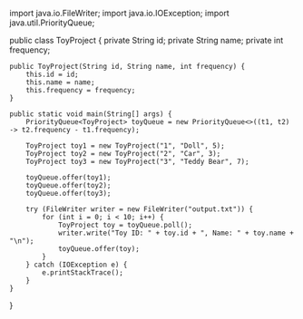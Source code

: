 
import java.io.FileWriter;
import java.io.IOException;
import java.util.PriorityQueue;

public class ToyProject {
    private String id;
    private String name;
    private int frequency;

    public ToyProject(String id, String name, int frequency) {
        this.id = id;
        this.name = name;
        this.frequency = frequency;
    }

    public static void main(String[] args) {
        PriorityQueue<ToyProject> toyQueue = new PriorityQueue<>((t1, t2) -> t2.frequency - t1.frequency);

        ToyProject toy1 = new ToyProject("1", "Doll", 5);
        ToyProject toy2 = new ToyProject("2", "Car", 3);
        ToyProject toy3 = new ToyProject("3", "Teddy Bear", 7);

        toyQueue.offer(toy1);
        toyQueue.offer(toy2);
        toyQueue.offer(toy3);

        try (FileWriter writer = new FileWriter("output.txt")) {
            for (int i = 0; i < 10; i++) {
                ToyProject toy = toyQueue.poll();
                writer.write("Toy ID: " + toy.id + ", Name: " + toy.name + "\n");
                toyQueue.offer(toy);
            }
        } catch (IOException e) {
            e.printStackTrace();
        }
    }
}
